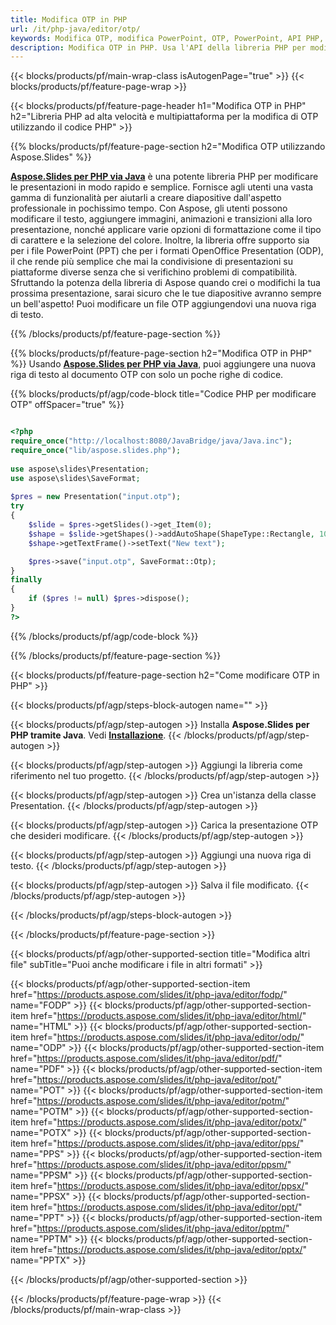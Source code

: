 ```yaml
---
title: Modifica OTP in PHP
url: /it/php-java/editor/otp/
keywords: Modifica OTP, modifica PowerPoint, OTP, PowerPoint, API PHP, libreria PHP
description: Modifica OTP in PHP. Usa l'API della libreria PHP per modificare i file OTP
---
```


{{< blocks/products/pf/main-wrap-class isAutogenPage="true" >}}
{{< blocks/products/pf/feature-page-wrap >}}

{{< blocks/products/pf/feature-page-header h1="Modifica OTP in PHP" h2="Libreria PHP ad alta velocità e multipiattaforma per la modifica di OTP utilizzando il codice PHP" >}}

{{% blocks/products/pf/feature-page-section h2="Modifica OTP utilizzando Aspose.Slides" %}}

[**Aspose.Slides per PHP via Java**](https://products.aspose.com/slides/it/php-java/) è una potente libreria PHP per modificare le presentazioni in modo rapido e semplice. Fornisce agli utenti una vasta gamma di funzionalità per aiutarli a creare diapositive dall'aspetto professionale in pochissimo tempo. Con Aspose, gli utenti possono modificare il testo, aggiungere immagini, animazioni e transizioni alla loro presentazione, nonché applicare varie opzioni di formattazione come il tipo di carattere e la selezione del colore. Inoltre, la libreria offre supporto sia per i file PowerPoint (PPT) che per i formati OpenOffice Presentation (ODP), il che rende più semplice che mai la condivisione di presentazioni su piattaforme diverse senza che si verifichino problemi di compatibilità. Sfruttando la potenza della libreria di Aspose quando crei o modifichi la tua prossima presentazione, sarai sicuro che le tue diapositive avranno sempre un bell'aspetto!
Puoi modificare un file OTP aggiungendovi una nuova riga di testo. 

{{% /blocks/products/pf/feature-page-section %}}

{{% blocks/products/pf/feature-page-section  h2="Modifica OTP in PHP" %}}
Usando [**Aspose.Slides per PHP via Java**](https://products.aspose.com/slides/it/php-java/), puoi aggiungere una nuova riga di testo al documento OTP con solo un poche righe di codice.

{{% blocks/products/pf/agp/code-block title="Codice PHP per modificare OTP" offSpacer="true" %}}

```php

<?php
require_once("http://localhost:8080/JavaBridge/java/Java.inc");
require_once("lib/aspose.slides.php");
 
use aspose\slides\Presentation;
use aspose\slides\SaveFormat;
 
$pres = new Presentation("input.otp");
try
{
    $slide = $pres->getSlides()->get_Item(0);     
    $shape = $slide->getShapes()->addAutoShape(ShapeType::Rectangle, 10, 10, 100, 50);
    $shape->getTextFrame()->setText("New text");

    $pres->save("input.otp", SaveFormat::Otp);
}
finally
{
    if ($pres != null) $pres->dispose();
}
?>
```
{{% /blocks/products/pf/agp/code-block %}}

{{% /blocks/products/pf/feature-page-section %}}

{{< blocks/products/pf/feature-page-section  h2="Come modificare OTP in PHP" >}}

{{< blocks/products/pf/agp/steps-block-autogen name="" >}}


{{< blocks/products/pf/agp/step-autogen >}}
Installa **Aspose.Slides per PHP tramite Java**. Vedi [**Installazione**](https://docs.aspose.com/slides/php-java/installation/).
{{< /blocks/products/pf/agp/step-autogen >}}

{{< blocks/products/pf/agp/step-autogen >}}
Aggiungi la libreria come riferimento nel tuo progetto.
{{< /blocks/products/pf/agp/step-autogen >}}

{{< blocks/products/pf/agp/step-autogen >}}
Crea un'istanza della classe Presentation.
{{< /blocks/products/pf/agp/step-autogen >}}

{{< blocks/products/pf/agp/step-autogen >}}
Carica la presentazione OTP che desideri modificare.
{{< /blocks/products/pf/agp/step-autogen >}}

{{< blocks/products/pf/agp/step-autogen >}}
Aggiungi una nuova riga di testo.
{{< /blocks/products/pf/agp/step-autogen >}}

{{< blocks/products/pf/agp/step-autogen >}}
Salva il file modificato.
{{< /blocks/products/pf/agp/step-autogen >}}

{{< /blocks/products/pf/agp/steps-block-autogen >}}


{{< /blocks/products/pf/feature-page-section >}}

{{< blocks/products/pf/agp/other-supported-section title="Modifica altri file" subTitle="Puoi anche modificare i file in altri formati" >}}

{{< blocks/products/pf/agp/other-supported-section-item href="https://products.aspose.com/slides/it/php-java/editor/fodp/" name="FODP" >}}
{{< blocks/products/pf/agp/other-supported-section-item href="https://products.aspose.com/slides/it/php-java/editor/html/" name="HTML" >}}
{{< blocks/products/pf/agp/other-supported-section-item href="https://products.aspose.com/slides/it/php-java/editor/odp/" name="ODP" >}}
{{< blocks/products/pf/agp/other-supported-section-item href="https://products.aspose.com/slides/it/php-java/editor/pdf/" name="PDF" >}}
{{< blocks/products/pf/agp/other-supported-section-item href="https://products.aspose.com/slides/it/php-java/editor/pot/" name="POT" >}}
{{< blocks/products/pf/agp/other-supported-section-item href="https://products.aspose.com/slides/it/php-java/editor/potm/" name="POTM" >}}
{{< blocks/products/pf/agp/other-supported-section-item href="https://products.aspose.com/slides/it/php-java/editor/potx/" name="POTX" >}}
{{< blocks/products/pf/agp/other-supported-section-item href="https://products.aspose.com/slides/it/php-java/editor/pps/" name="PPS" >}}
{{< blocks/products/pf/agp/other-supported-section-item href="https://products.aspose.com/slides/it/php-java/editor/ppsm/" name="PPSM" >}}
{{< blocks/products/pf/agp/other-supported-section-item href="https://products.aspose.com/slides/it/php-java/editor/ppsx/" name="PPSX" >}}
{{< blocks/products/pf/agp/other-supported-section-item href="https://products.aspose.com/slides/it/php-java/editor/ppt/" name="PPT" >}}
{{< blocks/products/pf/agp/other-supported-section-item href="https://products.aspose.com/slides/it/php-java/editor/pptm/" name="PPTM" >}}
{{< blocks/products/pf/agp/other-supported-section-item href="https://products.aspose.com/slides/it/php-java/editor/pptx/" name="PPTX" >}}


{{< /blocks/products/pf/agp/other-supported-section >}}

{{< /blocks/products/pf/feature-page-wrap >}}
{{< /blocks/products/pf/main-wrap-class >}}
